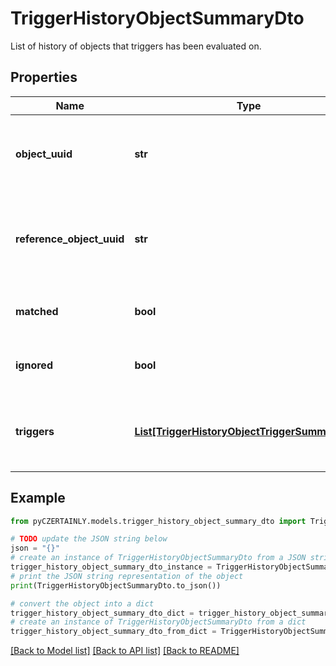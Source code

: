 # TriggerHistoryObjectSummaryDto

List of history of objects that triggers has been evaluated on.

## Properties

Name | Type | Description | Notes
------------ | ------------- | ------------- | -------------
**object_uuid** | **str** | UUID of the object that the trigger has been evaluated on. | [optional] 
**reference_object_uuid** | **str** | Reference UUID of the object that the trigger has been evaluated on. | [optional] 
**matched** | **bool** | Was matched at least by one trigger. | 
**ignored** | **bool** | Was matched by ignore trigger. | 
**triggers** | [**List[TriggerHistoryObjectTriggerSummaryDto]**](TriggerHistoryObjectTriggerSummaryDto.md) | List of records for each trigger that has been evaluated. | 

## Example

```python
from pyCZERTAINLY.models.trigger_history_object_summary_dto import TriggerHistoryObjectSummaryDto

# TODO update the JSON string below
json = "{}"
# create an instance of TriggerHistoryObjectSummaryDto from a JSON string
trigger_history_object_summary_dto_instance = TriggerHistoryObjectSummaryDto.from_json(json)
# print the JSON string representation of the object
print(TriggerHistoryObjectSummaryDto.to_json())

# convert the object into a dict
trigger_history_object_summary_dto_dict = trigger_history_object_summary_dto_instance.to_dict()
# create an instance of TriggerHistoryObjectSummaryDto from a dict
trigger_history_object_summary_dto_from_dict = TriggerHistoryObjectSummaryDto.from_dict(trigger_history_object_summary_dto_dict)
```
[[Back to Model list]](../README.md#documentation-for-models) [[Back to API list]](../README.md#documentation-for-api-endpoints) [[Back to README]](../README.md)


